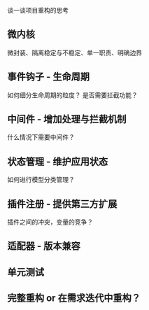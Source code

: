 谈一谈项目重构的思考

## 微内核

微封装、隔离稳定与不稳定、单一职责、明确边界

## 事件钩子 - 生命周期

如何细分生命周期的粒度？
是否需要拦截功能？

## 中间件 - 增加处理与拦截机制

什么情况下需要中间件？

## 状态管理 - 维护应用状态

如何进行模型分类管理？

## 插件注册 - 提供第三方扩展

插件之间的冲突，变量的竞争？

## 适配器 - 版本兼容

## 单元测试

## 完整重构 or 在需求迭代中重构？